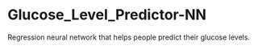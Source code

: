 # Glucose_Level_Predictor-NN
 Regression neural network that helps people predict their glucose levels.
